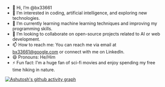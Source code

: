 - 👋 Hi, I’m @bx33661
- 👀 I’m interested in coding, artificial intelligence, and exploring new technologies.
- 🌱 I’m currently learning machine learning techniques and improving my programming skills.
- 💞️ I’m looking to collaborate on open-source projects related to AI or web development.
- 📫 How to reach me: You can reach me via email at bx33661@google.com or connect with me on LinkedIn.
- 😄 Pronouns: He/Him
- ⚡ Fun fact: I'm a huge fan of sci-fi movies and enjoy spending my free time hiking in nature.

[![Ashutosh's github activity graph](https://github-readme-activity-graph.vercel.app/graph?username=bx33661&bg_color=fffff0&color=708090&line=24292e&point=24292e&area=true&hide_border=true)](https://github.com/ashutosh00710/github-readme-activity-graph)



